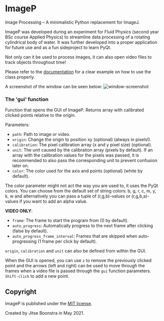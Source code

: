 # ImageP
 Image Processing – A minimalistic Python replacement for ImageJ.

ImageP was developed during an experiment for Fluid Physics (second year BSc course Applied Physics) to streamline data processing of a rotating cylindrical body of water. It was further developed into a proper application for future use and as a fun sideproject to learn PyQt.

Not only can it be used to process images, it can also open video files to track objects throughout time!

Please refer to the [documentation](https://github.com/JitseB/ImageP/blob/main/DOCUMENTATION.md) for a clear example on how to use the class properly.

A screenshot of the window can be seen below:
![window-screenshot](https://i.imgur.com/eQE1AKj.png)

### The 'gui' function
Function that opens the GUI of ImageP. Returns array with calibrated clicked points relative to the origin.

Parameters:
- `path`: Path to image or video.
- `origin`: Change the origin to position xy (optional) (always in pixels!).
- `calibration`: The pixel calibration array (x and y pixel size) (optional).
- `unit`: The unit caused by the calibration array (pixels by default).
    If an array with the calibration values for the pixels was passed, it is recommended to also pass the corresponding unit to prevent confusion later on.
- `color`: The color used for the axis and points (optional) (white by default).

The color parameter might not act the way you are used to, it uses the PyQt colors. You can choose from the default set of string colors: b, g, r, c, m, y, k, w and alternatively you can pass a tuple of (r,g,b)-values or (r,g,b,a)-values if you want to add an alpha value.

**VIDEO ONLY**:
- `frame`: The frame to start the program from (0 by default).
- `auto_progress`: Automatically progress to the next frame after clicking (false by default).
- `auto_progress_frame_interval`: Frames that are skipped when auto-progressing (1 frame per click by default).

`origin`, `calibration` and `unit` can also be defined from within the GUI.

When the GUI is opened, you can use `z` to remove the previously clicked point and the arrows (left and right) can be used to move through the frames when a video file is passed through the `gui` function parameters. `Shift-click` to add a new point.

## Copyright
ImageP is published under the [MIT license](https://github.com/JitseB/ImageP/blob/main/LICENSE.md).

Created by Jitse Boonstra in May 2021.

